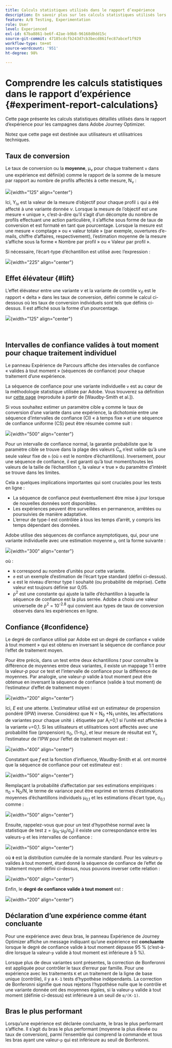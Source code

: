```yaml
---
title: Calculs statistiques utilisés dans le rapport d’expérience
description: En savoir plus sur les calculs statistiques utilisés lors de l’exécution de rapports d’expérience
feature: A/B Testing, Experimentation
role: User
level: Experienced
exl-id: 67ba8861-be6f-42ae-b9b8-96168d0dd15c
source-git-commit: 47185cdcfb243d7cb3becd861fec87abcef1f929
workflow-type: tm+mt
source-wordcount: '951'
ht-degree: 98%

---
```


# Comprendre les calculs statistiques dans le rapport d’expérience {#experiment-report-calculations}

Cette page présente les calculs statistiques détaillés utilisés dans le rapport d’expérience pour les campagnes dans Adobe Journey Optimizer.

Notez que cette page est destinée aux utilisateurs et utilisatrices techniques.

## Taux de conversion

Le taux de conversion ou la **moyenne**, μ<sub>ν</sub> pour chaque traitement `ν` dans une expérience est défini(e) comme le rapport de la somme de la mesure par rapport au nombre de profils affectés à cette mesure, N<sub>ν</sub> :

![](assets/statistical_1.png){width="125" align="center"}

Ici, Y<sub>iν</sub> est la valeur de la mesure d’objectif pour chaque profil `i` qui a été affecté à une variante donnée *ν*. Lorsque la mesure de l’objectif est une mesure « unique », c’est-à-dire qu’il s’agit d’un décompte du nombre de profils effectuant une action particulière, il s’affiche sous forme de taux de conversion et est formaté en tant que pourcentage. Lorsque la mesure est une mesure « comptage » ou « valeur totale » (par exemple, ouvertures d’e-mails, chiffre d’affaires, respectivement), l’estimation moyenne de la mesure s’affiche sous la forme « Nombre par profil » ou « Valeur par profil ».

Si nécessaire, l’écart-type d’échantillon est utilisé avec l’expression :

![](assets/statistical_2.png){width="225" align="center"}

## Effet élévateur {#lift}

L’effet élévateur entre une variante *ν* et la variante de contrôle *ν<sub>0</sub>* est le rapport « delta » dans les taux de conversion, défini comme le calcul ci-dessous où les taux de conversion individuels sont tels que définis ci-dessus. Il est affiché sous la forme d’un pourcentage.

![](assets/statistical_3.png){width="125" align="center"}

</br>

## Intervalles de confiance valides à tout moment pour chaque traitement individuel

Le panneau Expérience de Parcours affiche des intervalles de confiance « valides à tout moment » (séquences de confiance) pour chaque traitement d’une expérience.

La séquence de confiance pour une variante individuelle `ν` est au cœur de la méthodologie statistique utilisée par Adobe. Vous trouverez sa définition sur [cette page](https://doi.org/10.48550/arXiv.2103.06476) (reproduite à partir de [Waudby-Smith et al.]).

Si vous souhaitez estimer un paramètre cible `ψ` comme le taux de conversion d’une variante dans une expérience, la dichotomie entre une séquence d’intervalles de confiance (CI) « à temps fixe » et une séquence de confiance uniforme (CS) peut être résumée comme suit :

![](assets/statistical_4.png){width="500" align="center"}

Pour un intervalle de confiance normal, la garantie probabiliste que le paramètre cible se trouve dans la plage des valeurs Ċ<sub>n</sub> n’est valide qu’à une seule valeur fixe de `n` (où `n` est le nombre d’échantillons). Inversement, pour une séquence de confiance, il est garanti qu’à tout moment/toutes les valeurs de la taille de l’échantillon `t`, la valeur « true » du paramètre d’intérêt se trouve dans les limites.

Cela a quelques implications importantes qui sont cruciales pour les tests en ligne :

* La séquence de confiance peut éventuellement être mise à jour lorsque de nouvelles données sont disponibles.
* Les expériences peuvent être surveillées en permanence, arrêtées ou poursuivies de manière adaptative.
* L’erreur de type-I est contrôlée à tous les temps d’arrêt, y compris les temps dépendant des données.

Adobe utilise des séquences de confiance asymptotiques, qui, pour une variante individuelle avec une estimation moyenne `μ`, ont la forme suivante :

![](assets/statistical_5.png){width="300" align="center"}

où :

* `N` correspond au nombre d’unités pour cette variante.
* `σ` est un exemple d’estimation de l’écart type standard (défini ci-dessus).
* `α` est le niveau d’erreur type I souhaité (ou probabilité de méprise). Cette valeur est toujours définie sur 0,05.
* ρ<sup>2</sup> est une constante qui ajuste la taille d’échantillon à laquelle la séquence de confiance est la plus serrée. Adobe a choisi une valeur universelle de ρ<sup>2</sup> = 10<sup>-2.8</sup> qui convient aux types de taux de conversion observés dans les expériences en ligne.

## Confiance {#confidence}

Le degré de confiance utilisé par Adobe est un degré de confiance « valide à tout moment » qui est obtenu en inversant la séquence de confiance pour l’effet de traitement moyen.

Pour être précis, dans un test entre deux échantillons *t* pour connaître la différence de moyennes entre deux variantes, il existe un mappage 1:1 entre la valeur-*p* pour ce test et l’intervalle de confiance pour la différence de moyennes. Par analogie, une valeur-*p* valide à tout moment peut être obtenue en inversant la séquence de confiance (valide à tout moment) de l’estimateur d’effet de traitement moyen :

![](assets/statistical_6.png){width="200" align="center"}

Ici, *E* est une attente. L’estimateur utilisé est un estimateur de propension pondéré (IPW) inverse. Considérez que N = N<sub>0</sub> +N<sub>1</sub> unités, les affectations de variantes pour chaque unité `i` étiquetée par A<sub>i</sub>=0,1 si l’unité est affectée à la variante `ν`=0,1. Si les utilisateurs et utilisatrices sont affectés avec une probabilité fixe (propension) π<sub>0</sub>, (1-π<sub>0</sub>), et leur mesure de résultat est Y<sub>i</sub>, l’estimateur de l’IPW pour l’effet de traitement moyen est :

![](assets/statistical_12.png){width="400" align="center"}

Constatant que *f* est la fonction d’influence, Waudby-Smith et al. ont montré que la séquence de confiance pour cet estimateur est :

![](assets/statistical_7.png){width="500" align="center"}

Remplaçant la probabilité d’affectation par ses estimations empiriques : π<sub>0</sub> = N<sub>0</sub>/N, le terme de variance peut être exprimé en termes d’estimations moyennes d’échantillons individuels μ<sub>0,1</sub> et les estimations d’écart type, σ<sub>0,1</sub> comme :

![](assets/statistical_8.png){width="500" align="center"}

Ensuite, rappelez-vous que pour un test d’hypothèse normal avec la statistique de test z = (μ<sub>A</sub>-μ<sub>0</sub>/σ<sub>p</sub>) il existe une correspondance entre les valeurs-`p` et les intervalles de confiance :

![](assets/statistical_9.png){width="500" align="center"}

où `Φ` est la distribution cumulée de la normale standard. Pour les valeurs-`p` valides à tout moment, étant donné la séquence de confiance de l’effet de traitement moyen défini ci-dessus, nous pouvons inverser cette relation :

![](assets/statistical_10.png){width="600" align="center"}

Enfin, le **degré de confiance valide à tout moment** est :

![](assets/statistical_11.png){width="200" align="center"}

## Déclaration d’une expérience comme étant concluante

Pour une expérience avec deux bras, le panneau Expérience de Journey Optimizer affiche un message indiquant qu’une expérience est **concluante** lorsque le degré de confiance valide à tout moment dépasse 95 % (c’est-à-dire lorsque la valeur-`p` valide à tout moment est inférieure à 5 %).

Lorsque plus de deux variantes sont présentes, la correction de Bonferonni est appliquée pour contrôler le taux d’erreur par famille. Pour une expérience avec les traitements `K` et un traitement de la ligne de base unique (contrôle), il y a `K-1` tests d’hypothèse indépendants. La correction de Bonferonni signifie que nous rejetons l’hypothèse nulle que le contrôle et une variante donnée ont des moyennes égales, si la valeur-`p` valide à tout moment (définie ci-dessus) est inférieure à un seuil de `α/(K-1)`.

## Bras le plus performant

Lorsqu’une expérience est déclarée concluante, le bras le plus performant s’affiche. Il s’agit du bras le plus performant (moyenne la plus élevée ou taux de conversion), parmi l’ensemble qui comprend la commande et tous les bras ayant une valeur-`p` qui est inférieure au seuil de Bonferonni.
